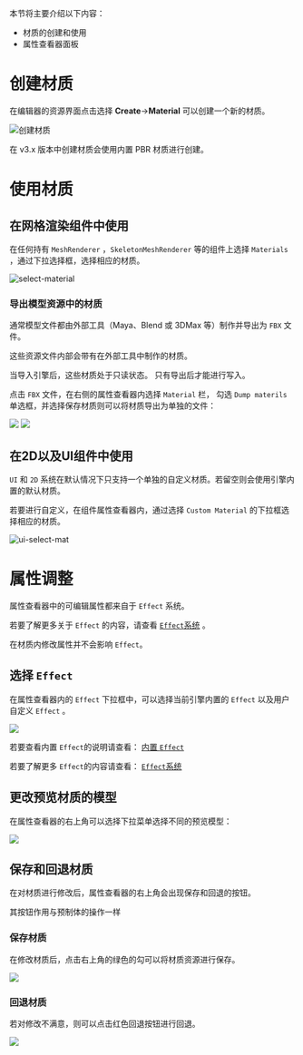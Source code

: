 本节将主要介绍以下内容：

- 材质的创建和使用
- 属性查看器面板

# 创建材质

在编辑器的资源界面点击选择 **Create**->**Material** 可以创建一个新的材质。

![创建材质](create-material/create.png)

在 v3.x 版本中创建材质会使用内置 PBR 材质进行创建。

# 使用材质

## 在网格渲染组件中使用

在任何持有 `MeshRenderer` ，`SkeletonMeshRenderer` 等的组件上选择 `Materials` ，通过下拉选择框，选择相应的材质。

![select-material](use-material/select.png)

### 导出模型资源中的材质

通常模型文件都由外部工具（Maya、Blend 或 3DMax 等）制作并导出为 `FBX` 文件。 

这些资源文件内部会带有在外部工具中制作的材质。

当导入引擎后，这些材质处于只读状态。 只有导出后才能进行写入。

点击 `FBX` 文件，在右侧的属性查看器内选择 `Material` 栏， 勾选 `Dump materils` 单选框，并选择保存材质则可以将材质导出为单独的文件：

![](inspector/dump-material.png) ![](inspector/gen-material.png)

## 在2D以及UI组件中使用

`UI` 和 `2D` 系统在默认情况下只支持一个单独的自定义材质。若留空则会使用引擎内置的默认材质。

若要进行自定义，在组件属性查看器内，通过选择 `Custom Material` 的下拉框选择相应的材质。

![ui-select-mat](use-material/ui-select.png)

# 属性调整

属性查看器中的可编辑属性都来自于 `Effect` 系统。

若要了解更多关于 `Effect` 的内容，请查看 [ `Effect`系统]() 。

在材质内修改属性并不会影响 `Effect`。

## 选择 `Effect`

在属性查看器内的 `Effect` 下拉框中，可以选择当前引擎内置的 `Effect` 以及用户自定义 `Effect` 。

![](inspector/select-effect.png)

若要查看内置 `Effect`的说明请查看： [内置 `Effect`]()

若要了解更多 `Effect`的内容请查看： [ `Effect`系统]()

## 更改预览材质的模型

在属性查看器的右上角可以选择下拉菜单选择不同的预览模型：

![](inspector/preview-model-select.png)

## 保存和回退材质

在对材质进行修改后，属性查看器的右上角会出现保存和回退的按钮。

其按钮作用与预制体的操作一样

### 保存材质

在修改材质后，点击右上角的绿色的勾可以将材质资源进行保存。

![](inspector/save-material.png)

### 回退材质

若对修改不满意，则可以点击红色回退按钮进行回退。

![](inspector/revert-material.png)



